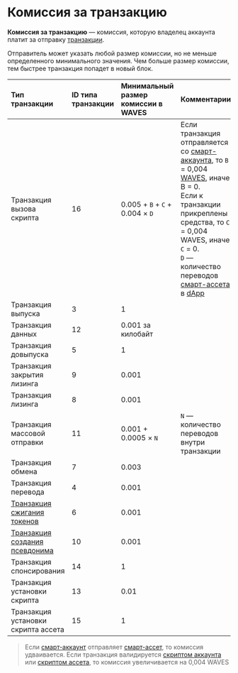 # Комиссия за транзакцию

**Комиссия за транзакцию** — комиссия, которую владелец аккаунта платит за отправку [транзакции](/blockchain/transaction.md).

Отправитель может указать любой размер комиссии, но не меньше определенного минимального значения. Чем больше размер комиссии, тем быстрее транзакция попадет в новый блок.

| Тип транзакции | ID типа транзакции | Минимальный размер комиссии в WAVES | Комментарии |
| :--- | :--- | :--- | :--- |
| Транзакция вызова скрипта | 16 | 0.005 + `B` + `C` + 0.004 × `D` | Если транзакция отправляется со [смарт-аккаунта](/blockchain/smart-account.md), то `B` = 0,004 [WAVES](/blockchain/token/waves.md), иначе B = 0. <br>Если к транзакции прикреплены средства, то `С` = 0,004 WAVES, иначе `С` = 0. <br>`D` —  количество переводов [смарт-ассета](/blockchain/smart-asset.md) в [dApp](/blockchain/dapp.md) |
| Транзакция выпуска | 3 | 1 | |
| Транзакция данных | 12 | 0.001 за килобайт | |
| Транзакция довыпуска | 5 | 1 | |
| Транзакция закрытия лизинга | 9 | 0.001 | |
| Транзакция лизинга | 8 | 0.001 | |
| Транзакция массовой отправки | 11 | 0.001 + 0.0005 × `N ` | `N` — количество переводов внутри транзакции |
| Транзакция обмена | 7 | 0.003 | |
| Транзакция перевода | 4 | 0.001 | |
| [Транзакция сжигания токенов](/blockchain/transaction-type/burn-transaction.md) | 6 | 0.001 | |
| [Транзакция создания псевдонима](/blockchain/transaction-type/alias-transaction.md) | 10 | 0.001 | |
| Транзакция спонсирования | 14 | 1 | |
| Транзакция установки скрипта | 13 | 0.01 | |
| Транзакция установки скрипта ассета | 15 | 1 | |

> Если [смарт-аккаунт](/blockchain/smart-account.md) отправляет [смарт-ассет](/blockchain/smart-asset.md), то комиссия удваивается.
Если транзакция валидируется [скриптом аккаунта](/blockchain/account-script.md) или [скриптом ассета](/blockchain/asset-script.md), то комиссия увеличивается на 0,004 WAVES